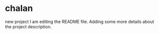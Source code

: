 # chalan
new project
I am editing the README file. Adding some more details about the project description.
